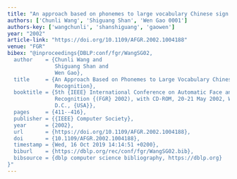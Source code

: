 ```yaml
---
title: "An approach based on phonemes to large vocabulary Chinese sign language recognition"
authors: ['Chunli Wang', 'Shiguang Shan', 'Wen Gao 0001']
authors-key: ['wangchunli', 'shanshiguang', 'gaowen']
year: "2002"
article-link: "https://doi.org/10.1109/AFGR.2002.1004188"
venue: "FGR"
bibex: "@inproceedings{DBLP:conf/fgr/WangSG02,
  author    = {Chunli Wang and
               Shiguang Shan and
               Wen Gao},
  title     = {An Approach Based on Phonemes to Large Vocabulary Chinese Sign Language
               Recognition},
  booktitle = {5th {IEEE} International Conference on Automatic Face and Gesture
               Recognition {(FGR} 2002), with CD-ROM, 20-21 May 2002, Washington,
               D.C., {USA}},
  pages     = {411--416},
  publisher = {{IEEE} Computer Society},
  year      = {2002},
  url       = {https://doi.org/10.1109/AFGR.2002.1004188},
  doi       = {10.1109/AFGR.2002.1004188},
  timestamp = {Wed, 16 Oct 2019 14:14:51 +0200},
  biburl    = {https://dblp.org/rec/conf/fgr/WangSG02.bib},
  bibsource = {dblp computer science bibliography, https://dblp.org}
}"
---
```

